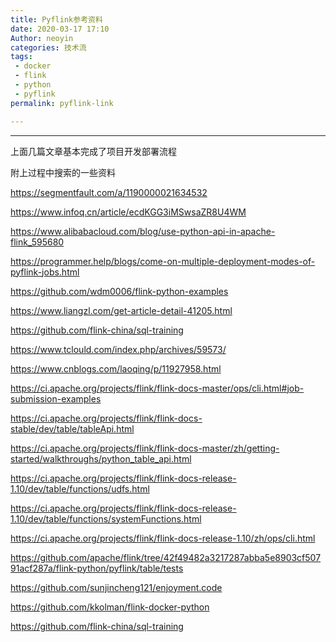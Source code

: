 ```yaml
---
title: Pyflink参考资料
date: 2020-03-17 17:10
Author: neoyin
categories: 技术流
tags:
 - docker
 - flink
 - python
 - pyflink
permalink: pyflink-link

---
```


---

上面几篇文章基本完成了项目开发部署流程

附上过程中搜索的一些资料

https://segmentfault.com/a/1190000021634532

https://www.infoq.cn/article/ecdKGG3iMSwsaZR8U4WM

https://www.alibabacloud.com/blog/use-python-api-in-apache-flink_595680

https://programmer.help/blogs/come-on-multiple-deployment-modes-of-pyflink-jobs.html

https://github.com/wdm0006/flink-python-examples

https://www.liangzl.com/get-article-detail-41205.html

https://github.com/flink-china/sql-training

https://www.tclould.com/index.php/archives/59573/

https://www.cnblogs.com/laoqing/p/11927958.html

https://ci.apache.org/projects/flink/flink-docs-master/ops/cli.html#job-submission-examples

https://ci.apache.org/projects/flink/flink-docs-stable/dev/table/tableApi.html

https://ci.apache.org/projects/flink/flink-docs-master/zh/getting-started/walkthroughs/python_table_api.html

https://ci.apache.org/projects/flink/flink-docs-release-1.10/dev/table/functions/udfs.html

https://ci.apache.org/projects/flink/flink-docs-release-1.10/dev/table/functions/systemFunctions.html

https://ci.apache.org/projects/flink/flink-docs-release-1.10/zh/ops/cli.html

https://github.com/apache/flink/tree/42f49482a3217287abba5e8903cf50791acf287a/flink-python/pyflink/table/tests

https://github.com/sunjincheng121/enjoyment.code

https://github.com/kkolman/flink-docker-python

https://github.com/flink-china/sql-training

